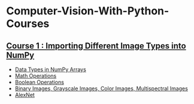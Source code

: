 # Computer-Vision-With-Python-Courses

## **[Course 1 : Importing Different Image Types into NumPy](https://github.com/faezeh-gholamrezaie/Computer-Vision-With-Python-Courses/tree/main/C1-NumPy)**<br> 
- [Data Types in NumPy Arrays](https://github.com/faezeh-gholamrezaie/Computer-Vision-With-Python-Courses/blob/main/C1-NumPy/Data_Types_in_NumPy.ipynb)
- [Math Operations](https://github.com/faezeh-gholamrezaie/Computer-Vision-With-Python-Courses/blob/main/C1-NumPy/numpy_array_math_operations.ipynb)
- [Boolean Operations](https://github.com/faezeh-gholamrezaie/Computer-Vision-With-Python-Courses/blob/main/C1-NumPy/Boolean_Operations.ipynb)
- [Binary Images, Grayscale Images, Color Images, Multispectral Images](https://github.com/faezeh-gholamrezaie/Computer-Vision-With-Python-Courses/blob/main/C1-NumPy/Type_of_image.ipynb)
- [AlexNet]()
